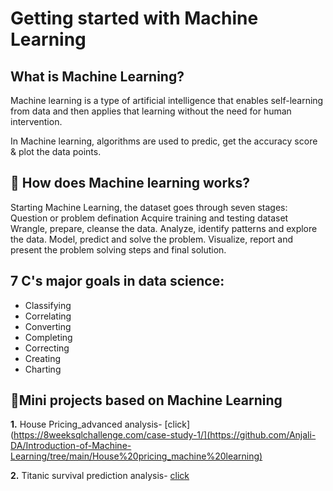 # Getting started with Machine Learning 
## What is Machine Learning?
Machine learning is a type of artificial intelligence that enables self-learning from data and then applies that learning without the need for human intervention.

In Machine learning, algorithms are used to predic, get the accuracy score & plot the data points.

## 🤖 How does Machine learning works?
Starting Machine Learning, the dataset goes through seven stages:
Question or problem defination
Acquire training and testing dataset
Wrangle, prepare, cleanse the data.
Analyze, identify patterns and explore the data.
Model, predict and solve the problem.
Visualize, report and present the problem solving steps and final solution.

## 7 C's major goals in data science: 
- Classifying
- Correlating
- Converting
- Completing
- Correcting
- Creating
- Charting

## 🤖Mini projects based on Machine Learning
**1.** House Pricing_advanced analysis- [click](https://8weeksqlchallenge.com/case-study-1/](https://github.com/Anjali-DA/Introduction-of-Machine-Learning/tree/main/House%20pricing_machine%20learning)

**2.** Titanic survival prediction analysis- [click](https://github.com/Anjali-DA/Introduction-of-Machine-Learning/blob/main/titanic_survival%20predictions/Readme.md)
